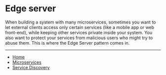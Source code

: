 # Edge server

When building a system with many microservices, sometimes you want to let external clients access only certain services 
(like a mobile app or web front-end), while keeping other services private inside your system. You also want to protect your 
services from malicious users who might try to abuse them. This is where the Edge Server pattern comes in.

---

- [Home](./../../README.md)
- [Microservices](./../tutorials.md)
- [Service Discovery](./1_Service_Discovery.md)